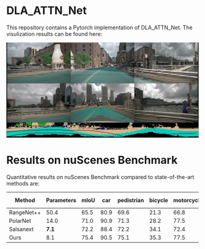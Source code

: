 # DLA_ATTN_Net

This repository contains a Pytorch implementation of DLA_ATTN_Net. The visulization results can be found here:
<!-- [//]: # (![Video]&#40;results/camera_lidar.gif&#41;) -->
<!-- [//]: # (![Video]&#40;results/fcbccedd61424f1b85dcbf8f897f9754.gif&#41;) -->
<!-- [//]: # (![Video]&#40;results/range_image.gif&#41;) -->
<img src="results/fcbccedd61424f1b85dcbf8f897f9754.gif" width="800" height="250"/>


# Results on nuScenes Benchmark
Quantitative results on nuScenes Benchmark compared to state-of-the-art methods are:



|   Method       | Parameters | mIoU | car | pedistrian| bicycle | motorcycle | bus | truck | const. vehicle | trailer | barrier | traffic cone | drive. surface | other flat | sidewalk | terrain | manmade | vegetation |
| ---------------|------------|------|-----|-----------|---------|------------|-----|-------|----------------|---------|---------|--------------|----------------|------------|----------|---------|---------|------------|
| RangeNet++     | 50.4       | 65.5 | 80.9| 69.6      | 21.3    | 66.8       | 77.2| 72.3  | 30.2           | 54.2    | 66.0    | 52.1         | 94.1           | 66.6       | 63.5     | 70.1    | 83.1    | 79.8       |
| PolarNet       | 14.0       | 71.0 | 90.9| 71.3      | 28.2    | 77.5       | 85.3| 76.1  | 35.1           | 57.4    | 74.7    | 58.8         | 96.5           | 71.1       | 74.7     | 74.0    | 87.3    | 85.7       |
| Salsanext      | **7.1**        | 72.2 | 88.4| 72.2      | 34.1    | 72.4       | 85.9| 76.5  | 42.2           | 61.3    | 74.8    | 63.1         | 96.0           | 70.8       | 70.8     | 71.5    | 86.7    | 84.4       |
| Ours           | 8.1       | 75.4 | 90.5| 75.1      | 35.3    | 77.5       | 92.0| 84.0  | 51.1           | 66.8    | 77.1    | 63.2         | 96.5           | 70.4       | 75.2     | 74.9    | 89.3    | 87.8       |


<!-- | RangeNet++     | 29.5 |68.8 |16.0    |4.1         |3.3    |12.9    |13.1       |0.9           |85.4  |
|SqueezeSegV2    | 39.7 | 81.8|18.5    | 17.9       |13.4   |20.1    |25.1       |3.9           |88.6  |
| RangeNet21     | 47.4 |85.4 |26.2    |26.5        |18.6   |31.8    |33.6       |4.0           |91.4  |
| RangeNet53     | 49.9 |86.4 |24.5    |32.7        | 25.5  |36.2    |33.6       |4.7           |**91.8**|
|SqueezeSegV3-21 |48.8  |84.6 |31.5    |32.4        | 11.3  |39.4    |36.1       |**21.3**      | 90.8 |
|SqueezeSegV3-53 |52.9  |87.4 |35.2    |33.7        |29.0   | 41.8   |39.1       | 20.1         | **91.8**|
|SqueezeSegV3-21*|51.6  |89.4 |33.7    |34.9        |11.3   |42.6    |44.9       |21.2          |90.8|
|SqueezeSegV3-53*|**55.9**|**92.5**|**38.7**|**36.5**|**29.6**|**45.6**|**46.2** | 20.1         | 91.7 | -->



<!-- <img src="results/camera_lidar.gif" width="800" height="250"/> -->
<!-- <img src="results/range_image.gif" width="800" height="15"/> -->
